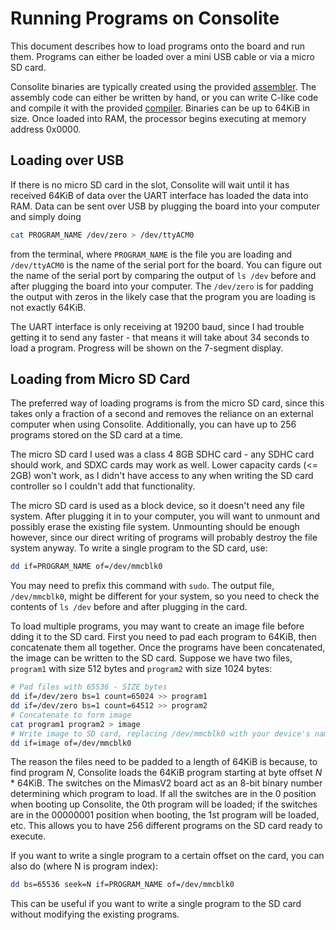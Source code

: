 # Running Programs on Consolite

This document describes how to load programs onto the board and run them. Programs
can either be loaded over a mini USB cable or via a micro SD card.

Consolite binaries are typically created using the provided
[assembler](https://github.com/rfotino/consolite-assembler). The assembly
code can either be written by hand, or you can write C-like code and compile
it with the provided [compiler](https://github.com/rfotino/consolite-compiler).
Binaries can be up to 64KiB in size. Once loaded into RAM, the processor begins
executing at memory address 0x0000.

## Loading over USB

If there is no micro SD card in the slot, Consolite will wait until it has received
64KiB of data over the UART interface has loaded the data into RAM. Data can be
sent over USB by plugging the board into your computer and simply doing

```sh
cat PROGRAM_NAME /dev/zero > /dev/ttyACM0
```

from the terminal, where `PROGRAM_NAME` is the file you are loading and `/dev/ttyACM0`
is the name of the serial port for the board. You can figure out the name of the serial
port by comparing the output of `ls /dev` before and after plugging the board into
your computer. The `/dev/zero` is for padding the output with zeros in the likely case
that the program you are loading is not exactly 64KiB.

The UART interface is only receiving at 19200 baud, since I had trouble getting it to
send any faster - that means it will take about 34 seconds to load a program. Progress
will be shown on the 7-segment display.

## Loading from Micro SD Card

The preferred way of loading programs is from the micro SD card, since this takes only
a fraction of a second and removes the reliance on an external computer when using
Consolite. Additionally, you can have up to 256 programs stored on the SD card at a time.

The micro SD card I used was a class 4 8GB SDHC card - any SDHC card should work, and
SDXC cards may work as well. Lower capacity cards (<= 2GB) won't work, as I didn't have
access to any when writing the SD card controller so I couldn't add that functionality.

The micro SD card is used as a block device, so it doesn't need any file system. After
plugging it in to your computer, you will want to unmount and possibly erase the existing
file system. Unmounting should be enough however, since our direct writing of programs
will probably destroy the file system anyway. To write a single program to the SD card,
use:

```sh
dd if=PROGRAM_NAME of=/dev/mmcblk0
```

You may need to prefix this command with `sudo`. The output file, `/dev/mmcblk0`, might be
different for your system, so you need to check the contents of `ls /dev` before and
after plugging in the card.

To load multiple programs, you may want to create an image file before dding it to the SD
card. First you need to pad each program to 64KiB, then concatenate them all together. Once
the programs have been concatenated, the image can be written to the SD card. Suppose we
have two files, `program1` with size 512 bytes and `program2` with size 1024 bytes:

```sh
# Pad files with 65536 - SIZE bytes
dd if=/dev/zero bs=1 count=65024 >> program1
dd if=/dev/zero bs=1 count=64512 >> program2
# Concatenate to form image
cat program1 program2 > image
# Write image to SD card, replacing /dev/mmcblk0 with your device's name
dd if=image of=/dev/mmcblk0
```

The reason the files need to be padded to a length of 64KiB is because, to find program *N*,
Consolite loads the 64KiB program starting at byte offset *N* * 64KiB. The switches on the
MimasV2 board act as an 8-bit binary number determining which program to load. If all the
switches are in the 0 position when booting up Consolite, the 0th program will be loaded;
if the switches are in the 00000001 position when booting, the 1st program will be loaded,
etc. This allows you to have 256 different programs on the SD card ready to execute.

If you want to write a single program to a certain offset on the card, you can also do
(where N is program index):

```sh
dd bs=65536 seek=N if=PROGRAM_NAME of=/dev/mmcblk0
```

This can be useful if you want to write a single program to the SD card without modifying
the existing programs.
